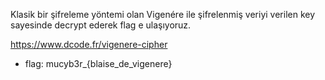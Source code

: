 Klasik bir şifreleme yöntemi olan Vigenére ile şifrelenmiş veriyi verilen key sayesinde decrypt ederek flag e ulaşıyoruz.

https://www.dcode.fr/vigenere-cipher

* flag: mucyb3r_{blaise_de_vigenere}
